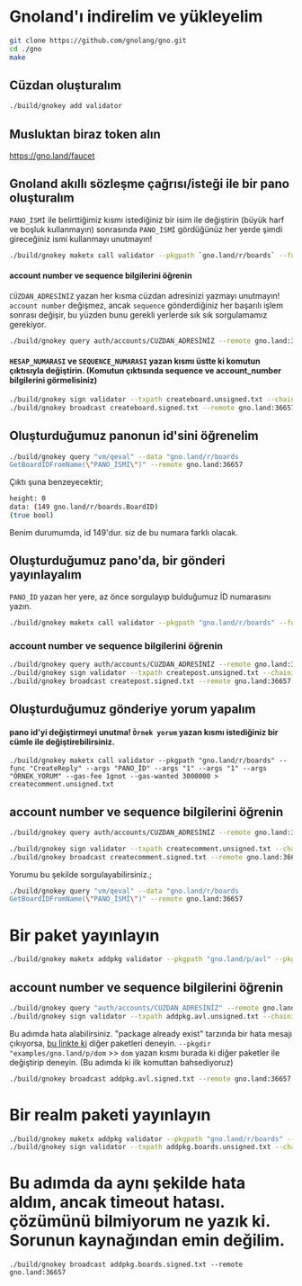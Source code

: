 # Gnoland'ı indirelim ve yükleyelim

```bash
git clone https://github.com/gnolang/gno.git
cd ./gno
make
```
## Cüzdan oluşturalım 

```bash
./build/gnokey add validator
```
## Musluktan biraz token alın

https://gno.land/faucet 

## Gnoland akıllı sözleşme çağrısı/isteği ile bir pano oluşturalım

`PANO_İSMİ` ile belirttiğimiz kısmı istediğiniz bir isim ile değiştirin (büyük harf ve boşluk kullanmayın)
sonrasında `PANO_İSMİ` gördüğünüz her yerde şimdi gireceğiniz ismi kullanmayı unutmayın!
```bash
./build/gnokey maketx call validator --pkgpath `gno.land/r/boards` --func CreateBoard --args `PANO_İSMİ` --gas-fee 1gnot --gas-wanted 3000000 > createboard.unsigned.txt
```

#### account number ve sequence bilgilerini öğrenin

`CÜZDAN_ADRESİNİZ` yazan her kısma cüzdan adresinizi yazmayı unutmayın!  
`account number` değişmez, ancak `sequence` gönderdiğiniz her başarılı işlem sonrası değişir, bu yüzden bunu gerekli yerlerde sık sık sorgulamamız gerekiyor.

```bash
./build/gnokey query auth/accounts/CÜZDAN_ADRESİNİZ --remote gno.land:36657
```

#### `HESAP_NUMARASI` ve `SEQUENCE_NUMARASI` yazan kısmı üstte ki komutun çıktısıyla değiştirin. (Komutun çıktısında sequence ve account_number bilgilerini görmelisiniz)

```bash
./build/gnokey sign validator --txpath createboard.unsigned.txt --chainid "testchain" --number HESAP_NUMARASI --sequence SEQUENCE_NUMARASI > createboard.signed.txt
./build/gnokey broadcast createboard.signed.txt --remote gno.land:36657
```

## Oluşturduğumuz panonun id'sini öğrenelim
```bash
./build/gnokey query "vm/qeval" --data "gno.land/r/boards
GetBoardIDFromName(\"PANO_İSMİ\")" --remote gno.land:36657
```

Çıktı şuna benzeyecektir;
```bash
height: 0
data: (149 gno.land/r/boards.BoardID)
(true bool)
```
Benim durumumda, id 149'dur. siz de bu numara farklı olacak. 

## Oluşturduğumuz pano'da, bir gönderi yayınlayalım
`PANO_İD` yazan her yere, az önce sorgulayıp bulduğumuz İD numarasını yazın. 

```bash
./build/gnokey maketx call validator --pkgpath "gno.land/r/boards" --func CreatePost --args PANO_İD --args "BURAYA PAYLAŞMAK İSTEDİĞİNİZ BİR BAŞLIK YAZIN" --args#file "./examples/gno.land/r/boards/README.md" --gas-fee 1gnot --gas-wanted 3000000 > createpost.unsigned.txt
```

### account number ve sequence bilgilerini öğrenin

```bash
./build/gnokey query auth/accounts/CÜZDAN_ADRESİNİZ --remote gno.land:36657
./build/gnokey sign validator --txpath createpost.unsigned.txt --chainid "testchain" --number HESAP_NUMARASI --sequence SEQUENCE_NUMARASI > createpost.signed.txt
./build/gnokey broadcast createpost.signed.txt --remote gno.land:36657
```

## Oluşturduğumuz gönderiye yorum yapalım

#### pano id'yi değiştirmeyi unutma! `Örnek yorum` yazan kısmı istediğiniz bir cümle ile değiştirebilirsiniz.

```basg
./build/gnokey maketx call validator --pkgpath "gno.land/r/boards" --func "CreateReply" --args "PANO_İD" --args "1" --args "1" --args "ÖRNEK_YORUM" --gas-fee 1gnot --gas-wanted 3000000 > createcomment.unsigned.txt
```

## account number ve sequence bilgilerini öğrenin
```bash
./build/gnokey query auth/accounts/CÜZDAN_ADRESİNİZ --remote gno.land:36657

./build/gnokey sign validator --txpath createcomment.unsigned.txt --chainid "testchain" --number HESAP_NUMARASI --sequence SEQUENCE_NUMARASI > createcomment.signed.txt
./build/gnokey broadcast createcomment.signed.txt --remote gno.land:36657
```

Yorumu bu şekilde sorgulayabilirsiniz.; 

```bash
./build/gnokey query "vm/qeval" --data "gno.land/r/boards
GetBoardIDFromName(\"PANO_İSMİ\")" --remote gno.land:36657
```

# Bir paket yayınlayın

```bash
./build/gnokey maketx addpkg validator --pkgpath "gno.land/p/avl" --pkgdir "examples/gno.land/p/dom" --deposit 100gnot --gas-fee 1gnot --gas-wanted 2000000 > addpkg.avl.unsigned.txt
```

## account number ve sequence bilgilerini öğrenin

```bash
./build/gnokey query "auth/accounts/CÜZDAN_ADRESİNİZ" --remote gno.land:36657
./build/gnokey sign validator --txpath addpkg.avl.unsigned.txt --chainid "testchain" --number HESAP_NUMARASI --sequence SEQUENCE_NUMARASI > addpkg.avl.signed.txt
```
Bu adımda hata alabilirsiniz. "package already exist" tarzında bir hata mesajı çıkıyorsa, [bu linkte ki](https://github.com/gnolang/gno/tree/master/examples/gno.land/p) diğer paketleri deneyin. `--pkgdir "examples/gno.land/p/dom` >> `dom` yazan kısmı burada ki diğer paketler ile değiştirip deneyin. (Bu adımda ki ilk komuttan bahsediyoruz)

```bash
./build/gnokey broadcast addpkg.avl.signed.txt --remote gno.land:36657
```

# Bir realm paketi yayınlayın

```bash
./build/gnokey maketx addpkg validator --pkgpath "gno.land/r/boards" --pkgdir "examples/gno.land/r/boards" --deposit 100gnot --gas-fee 1gnot --gas-wanted 300000000 > addpkg.boards.unsigned.txt
./build/gnokey sign validator --txpath addpkg.boards.unsigned.txt --chainid "testchain" --number HESAP_NUMARASI --sequence SEQUENCE_NUMARASI > addpkg.boards.signed.txt
```
# Bu adımda da aynı şekilde hata aldım, ancak timeout hatası. çözümünü bilmiyorum ne yazık ki. Sorunun kaynağından emin değilim.

```
./build/gnokey broadcast addpkg.boards.signed.txt --remote gno.land:36657
```
